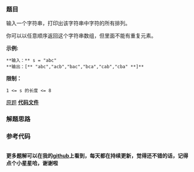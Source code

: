 ### 题目
输入一个字符串，打印出该字符串中字符的所有排列。



你可以以任意顺序返回这个字符串数组，但里面不能有重复元素。



**示例:**

    
    
    **输入：** s = "abc"
    **输出：[** "abc","acb","bac","bca","cab","cba" **]**
    



**限制：**

`1 <= s 的长度 <= 8`

[原题](https://leetcode-cn.com/problems/zi-fu-chuan-de-pai-lie-lcof/)    **[代码文件]()**


### 解题思路




### 参考代码

```go


```




**更多题解可以在我的[github](https://github.com/LZH139/leetcode_Go)上看到，每天都在持续更新，觉得还不错的话，记得点个小星星哈，谢谢啦**
